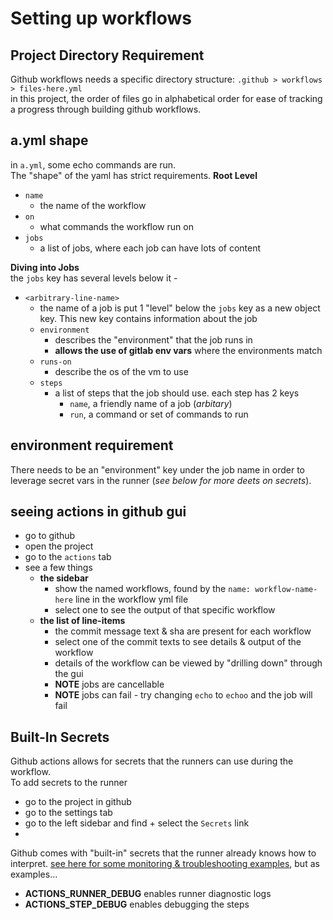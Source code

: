 # Setting up workflows
## Project Directory Requirement
Github workflows needs a specific directory structure:
`.github > workflows > files-here.yml`  
in this project, the order of files go in alphabetical order for ease of tracking a progress through building github workflows.  

## a.yml shape
in `a.yml`, some echo commands are run.  
The "shape" of the yaml has strict requirements.
**Root Level**  
- `name`
  - the name of the workflow
- `on`
  - what commands the workflow run on
- `jobs`
  - a list of jobs, where each job can have lots of content

**Diving into Jobs**  
the `jobs` key has several levels below it -
- `<arbitrary-line-name>`
  - the name of a job is put 1 "level" below the `jobs` key as a new object key. This new key contains information about the job
  - `environment`
    - describes the "environment" that the job runs in
    - **allows the use of gitlab env vars** where the environments match
  - `runs-on`
    - describe the os of the vm to use
  - `steps`
    - a list of steps that the job should use. each step has 2 keys
      - `name`, a friendly name of a job (_arbitary_)
      - `run`, a command or set of commands to run

## environment requirement 
There needs to be an "environment" key under the job name in order to leverage secret vars in the runner (_see below for more deets on secrets_).  

## seeing actions in github gui
- go to github
- open the project
- go to the `actions` tab
- see a few things
  - **the sidebar**
    - show the named workflows, found by the `name: workflow-name-here` line in the workflow yml file
    - select one to see the output of that specific workflow
  - **the list of line-items**
    - the commit message text & sha are present for each workflow
    - select one of the commit texts to see details & output of the workflow 
    - details of the workflow can be viewed by "drilling down" through the gui
    - **NOTE** jobs are cancellable
    - **NOTE** jobs can fail - try changing `echo` to `echoo` and the job will fail

## Built-In Secrets
Github actions allows for secrets that the runners can use during the workflow.  
To add secrets to the runner
- go to the project in github
- go to the settings tab
- go to the left sidebar and find + select the `Secrets` link
- 
Github comes with "built-in" secrets that the runner already knows how to interpret. [see here for some monitoring & troubleshooting examples](https://docs.github.com/en/actions/monitoring-and-troubleshooting-workflows/enabling-debug-logging), but as examples...
- **ACTIONS_RUNNER_DEBUG** enables runner diagnostic logs
- **ACTIONS_STEP_DEBUG** enables debugging the steps